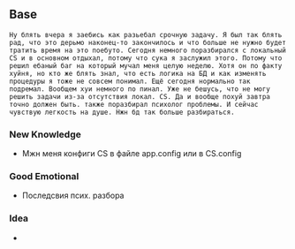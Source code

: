 ## Base
	Ну блять вчера я заебись как разьебал срочную задачу. Я был так блять рад, что это дерьмо наконец-то закончилось и что больше не нужно будет тратить время на это поебуто. Сегодня немного поразбирался с локальный CS и в основном отдыхал, потому что сука я заслужил этого. Потому что решил ебаный баг на который мучал меня целую неделю. Хотя он по факту хуйня, но кто же блять знал, что есть логика на БД и как изменять процедуры я тоже не совсем понимал. Ещё сегодня нормально так подремал. Вообщем хуи немного по пинал. Уже не бешусь, что не могу решить задачи из-за отсутствия локал. CS. Да и вообще похуй завтра точно должен быть. также поразбирал психолог проблемы. И сейчас чувствую легкость на душе. Нжн бд так больше разбираться.

### New Knowledge
- Мжн меня конфиги CS в файле app.config или в CS.config

### Good Emotional
- Последсвия псих. разбора

### Idea
- 
